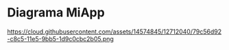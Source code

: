 # Diagrama MiApp
https://cloud.githubusercontent.com/assets/14574845/12712040/79c56d92-c8c5-11e5-9bb5-1d9c0cbc2b05.png
